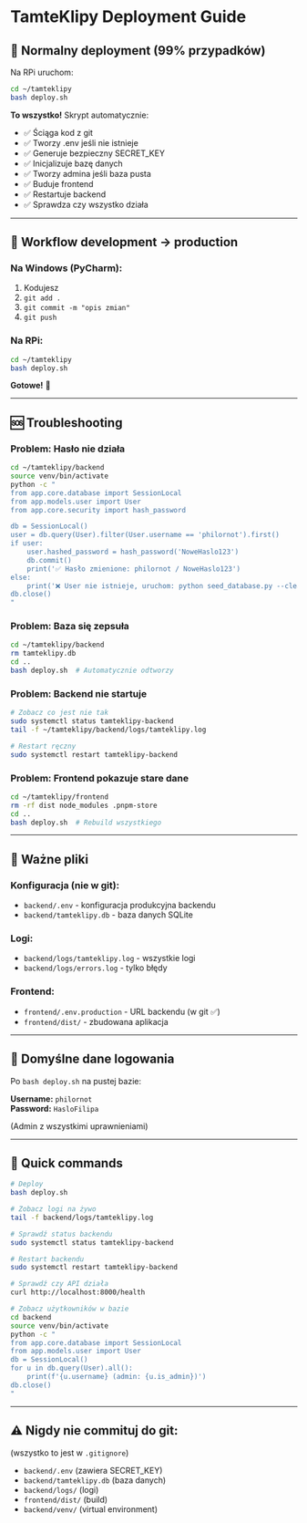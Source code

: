 # TamteKlipy Deployment Guide

## 🚀 Normalny deployment (99% przypadków)

Na RPi uruchom:

```bash
cd ~/tamteklipy
bash deploy.sh
```

**To wszystko!** Skrypt automatycznie:

- ✅ Ściąga kod z git
- ✅ Tworzy .env jeśli nie istnieje
- ✅ Generuje bezpieczny SECRET_KEY
- ✅ Inicjalizuje bazę danych
- ✅ Tworzy admina jeśli baza pusta
- ✅ Buduje frontend
- ✅ Restartuje backend
- ✅ Sprawdza czy wszystko działa

---

## 🔧 Workflow development → production

### Na Windows (PyCharm):

1. Kodujesz
2. `git add .`
3. `git commit -m "opis zmian"`
4. `git push`

### Na RPi:

```bash
cd ~/tamteklipy
bash deploy.sh
```

**Gotowe!** 🎉

---

## 🆘 Troubleshooting

### Problem: Hasło nie działa

```bash
cd ~/tamteklipy/backend
source venv/bin/activate
python -c "
from app.core.database import SessionLocal
from app.models.user import User
from app.core.security import hash_password

db = SessionLocal()
user = db.query(User).filter(User.username == 'philornot').first()
if user:
    user.hashed_password = hash_password('NoweHaslo123')
    db.commit()
    print('✅ Hasło zmienione: philornot / NoweHaslo123')
else:
    print('❌ User nie istnieje, uruchom: python seed_database.py --clear')
db.close()
"
```

### Problem: Baza się zepsuła

```bash
cd ~/tamteklipy/backend
rm tamteklipy.db
cd ..
bash deploy.sh  # Automatycznie odtworzy
```

### Problem: Backend nie startuje

```bash
# Zobacz co jest nie tak
sudo systemctl status tamteklipy-backend
tail -f ~/tamteklipy/backend/logs/tamteklipy.log

# Restart ręczny
sudo systemctl restart tamteklipy-backend
```

### Problem: Frontend pokazuje stare dane

```bash
cd ~/tamteklipy/frontend
rm -rf dist node_modules .pnpm-store
cd ..
bash deploy.sh  # Rebuild wszystkiego
```

---

## 📁 Ważne pliki

### Konfiguracja (nie w git):

- `backend/.env` - konfiguracja produkcyjna backendu
- `backend/tamteklipy.db` - baza danych SQLite

### Logi:

- `backend/logs/tamteklipy.log` - wszystkie logi
- `backend/logs/errors.log` - tylko błędy

### Frontend:

- `frontend/.env.production` - URL backendu (w git ✅)
- `frontend/dist/` - zbudowana aplikacja

---

## 🔐 Domyślne dane logowania

Po `bash deploy.sh` na pustej bazie:

**Username:** `philornot`  
**Password:** `HasloFilipa`

(Admin z wszystkimi uprawnieniami)

---

## 🎯 Quick commands

```bash
# Deploy
bash deploy.sh

# Zobacz logi na żywo
tail -f backend/logs/tamteklipy.log

# Sprawdź status backendu
sudo systemctl status tamteklipy-backend

# Restart backendu
sudo systemctl restart tamteklipy-backend

# Sprawdź czy API działa
curl http://localhost:8000/health

# Zobacz użytkowników w bazie
cd backend
source venv/bin/activate
python -c "
from app.core.database import SessionLocal
from app.models.user import User
db = SessionLocal()
for u in db.query(User).all():
    print(f'{u.username} (admin: {u.is_admin})')
db.close()
"
```

---

## ⚠️ Nigdy nie commituj do git:
(wszystko to jest w `.gitignore`)
- `backend/.env` (zawiera SECRET_KEY)
- `backend/tamteklipy.db` (baza danych)
- `backend/logs/` (logi)
- `frontend/dist/` (build)
- `backend/venv/` (virtual environment)

